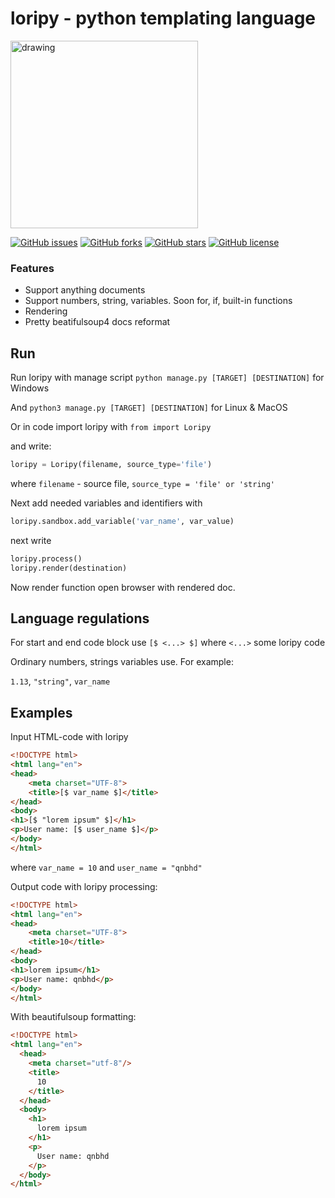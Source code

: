 # loripy - python templating language

<img src="https://i.postimg.cc/Y2D6BW89/loripy.png" alt="drawing" heigth="300" width="300"/>

[![GitHub issues](https://img.shields.io/github/issues/qnbhd/loripy)](https://github.com/qnbhd/loripy/issues) [![GitHub forks](https://img.shields.io/github/forks/qnbhd/loripy)](https://github.com/qnbhd/loripy/network) [![GitHub stars](https://img.shields.io/github/stars/qnbhd/loripy)](https://github.com/qnbhd/loripy/stargazers) [![GitHub license](https://img.shields.io/github/license/qnbhd/loripy)](https://github.com/qnbhd/loripy)

### Features

- Support anything documents
- Support numbers, string, variables. Soon for, if, built-in functions
- Rendering
- Pretty beatifulsoup4 docs reformat

## Run

Run loripy with manage script `python manage.py [TARGET] [DESTINATION]` for Windows

And `python3 manage.py [TARGET] [DESTINATION]` for Linux & MacOS

Or in code import loripy with `from import Loripy` 

and write:

```python
loripy = Loripy(filename, source_type='file')
```
where `filename` - source file, `source_type = 'file' or 'string'`

Next add needed variables and identifiers with
```python
loripy.sandbox.add_variable('var_name', var_value)
```

next write

```python
loripy.process()
loripy.render(destination)
```

Now render function open browser with rendered doc. 

## Language regulations

For start and end code block use `[$ <...> $]` where `<...>` some loripy code

Ordinary numbers, strings variables use.
For example:

`1.13`, `"string"`, `var_name`

## Examples

Input HTML-code with loripy

```html
<!DOCTYPE html>
<html lang="en">
<head>
    <meta charset="UTF-8">
    <title>[$ var_name $]</title>
</head>
<body>
<h1>[$ "lorem ipsum" $]</h1>
<p>User name: [$ user_name $]</p>
</body>
</html>
```

where `var_name = 10` and `user_name = "qnbhd"`

Output code with loripy processing:


```html
<!DOCTYPE html>
<html lang="en">
<head>
    <meta charset="UTF-8">
    <title>10</title>
</head>
<body>
<h1>lorem ipsum</h1>
<p>User name: qnbhd</p>
</body>
</html>
```

With beautifulsoup formatting:

```html
<!DOCTYPE html>
<html lang="en">
  <head>
    <meta charset="utf-8"/>
    <title>
      10
    </title>
  </head>
  <body>
    <h1>
      lorem ipsum
    </h1>
    <p>
      User name: qnbhd
    </p>
  </body>
</html>
```



